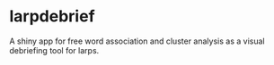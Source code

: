 # larpdebrief
A shiny app for free word association and cluster analysis as a visual debriefing tool for larps.
